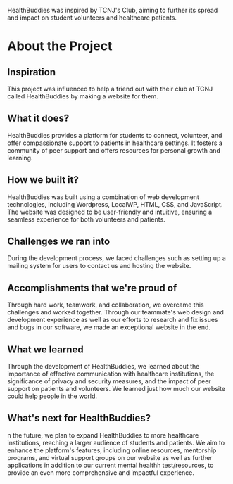 HealthBuddies was inspired by TCNJ's Club, aiming to further its spread and impact on student volunteers and healthcare patients.

# About the Project

## Inspiration
This project was influenced to help a friend out with their club at TCNJ called HealthBuddies by making a website for them.
## What it does?
HealthBuddies provides a platform for students to connect, volunteer, and offer compassionate support to patients in healthcare settings. It fosters a community of peer support and offers resources for personal growth and learning.


## How we built it?
HealthBuddies was built using a combination of web development technologies, including Wordpress, LocalWP, HTML, CSS, and JavaScript. The website was designed to be user-friendly and intuitive, ensuring a seamless experience for both volunteers and patients.


## Challenges we ran into 
During the development process, we faced challenges such as setting up a mailing system for users to contact us and hosting the website.


## Accomplishments that we're proud of
Through hard work, teamwork, and collaboration, we overcame this challenges and worked together. Through our teammate's web design and development experience as well as our efforts to research and fix issues and bugs in our software, we made an exceptional website in the end.



## What we learned 
Through the development of HealthBuddies, we learned about the importance of effective communication with healthcare institutions, the significance of privacy and security measures, and the impact of peer support on patients and volunteers. We learned just how much our website could help people in the world.


## What's next for HealthBuddies? 
n the future, we plan to expand HealthBuddies to more healthcare institutions, reaching a larger audience of students and patients. We aim to enhance the platform's features, including online resources, mentorship programs, and virtual support groups on our website as well as further applications in addition to our current mental healthh test/resources, to provide an even more comprehensive and impactful experience.



